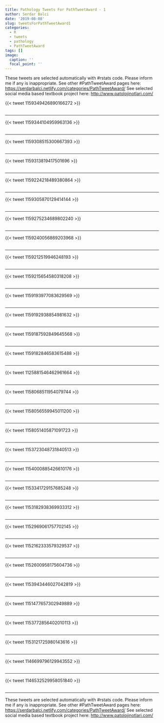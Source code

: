 ```yaml
---
title: Pathology Tweets For PathTweetAward - 1
author: Serdar Balci
date: '2019-08-08'
slug: tweetsForPathTweetAward1
categories:
  - R
  - tweets
  - pathology
  - PathTweetAward
tags: []
image:
  caption: ''
  focal_point: ''
---
```



These tweets are selected automatically with #rstats code. Please inform me if any is inappropriate.
See other #PathTweetAward pages here: https://serdarbalci.netlify.com/categories/PathTweetAward/ 
See selected social media based textbook project here: http://www.patolojinotlari.com/

{{< tweet 1159349426890166272 >}}
<br>
<br>
<hr>
{{< tweet 1159344104959963136 >}}
<br>
<br>
<hr>
{{< tweet 1159308515300667393 >}}
<br>
<br>
<hr>
{{< tweet 1159313819417501696 >}}
<br>
<br>
<hr>
{{< tweet 1159224218489380864 >}}
<br>
<br>
<hr>
{{< tweet 1159305870129414144 >}}
<br>
<br>
<hr>
{{< tweet 1159275234689802240 >}}
<br>
<br>
<hr>
{{< tweet 1159240056869203968 >}}
<br>
<br>
<hr>
{{< tweet 1159212519946248193 >}}
<br>
<br>
<hr>
{{< tweet 1159215654580318208 >}}
<br>
<br>
<hr>
{{< tweet 1159193977083629569 >}}
<br>
<br>
<hr>
{{< tweet 1159192938854981632 >}}
<br>
<br>
<hr>
{{< tweet 1159187592849645568 >}}
<br>
<br>
<hr>
{{< tweet 1159182846583615488 >}}
<br>
<br>
<hr>
{{< tweet 1125881546462961664 >}}
<br>
<br>
<hr>
{{< tweet 1158068511954079744 >}}
<br>
<br>
<hr>
{{< tweet 1158056559945011200 >}}
<br>
<br>
<hr>
{{< tweet 1158051405871091723 >}}
<br>
<br>
<hr>
{{< tweet 1153723048731840513 >}}
<br>
<br>
<hr>
{{< tweet 1154000885426610176 >}}
<br>
<br>
<hr>
{{< tweet 1153341729157685248 >}}
<br>
<br>
<hr>
{{< tweet 1153182938369933312 >}}
<br>
<br>
<hr>
{{< tweet 1152969061757702145 >}}
<br>
<br>
<hr>
{{< tweet 1152162333579329537 >}}
<br>
<br>
<hr>
{{< tweet 1152600958175604736 >}}
<br>
<br>
<hr>
{{< tweet 1153943446027042819 >}}
<br>
<br>
<hr>
{{< tweet 1151477657302949889 >}}
<br>
<br>
<hr>
{{< tweet 1153772856402010113 >}}
<br>
<br>
<hr>
{{< tweet 1153121725980143616 >}}
<br>
<br>
<hr>
{{< tweet 1146699796129943552 >}}
<br>
<br>
<hr>
{{< tweet 1146532529958051840 >}}
<br>
<br>
<hr>


These tweets are selected automatically with #rstats code. Please inform me if any is inappropriate.
See other #PathTweetAward pages here: https://serdarbalci.netlify.com/categories/PathTweetAward/ 
See selected social media based textbook project here: http://www.patolojinotlari.com/
